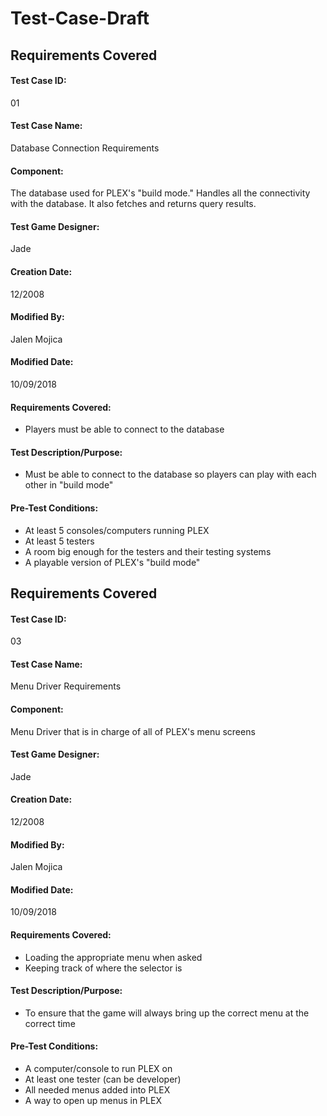 # Test-Case-Draft

## Requirements Covered

#### Test Case ID:
01

#### Test Case Name:
Database Connection Requirements

#### Component:
The database used for PLEX's "build mode." Handles all the connectivity with the database. It also fetches and returns query results. 

#### Test Game Designer:
Jade

#### Creation Date:
12/2008

#### Modified By:
Jalen Mojica

#### Modified Date:
10/09/2018

#### Requirements Covered:
* Players must be able to connect to the database

#### Test Description/Purpose:
* Must be able to connect to the database so players can play with each other in "build mode"

#### Pre-Test Conditions:
* At least 5 consoles/computers running PLEX
* At least 5 testers
* A room big enough for the testers and their testing systems
* A playable version of PLEX's "build mode"

## Requirements Covered

#### Test Case ID:
03

#### Test Case Name:
Menu Driver Requirements

#### Component:
Menu Driver that is in charge of all of PLEX's menu screens

#### Test Game Designer:
Jade

#### Creation Date:
12/2008

#### Modified By:
Jalen Mojica

#### Modified Date:
10/09/2018

#### Requirements Covered:
* Loading the appropriate menu when asked
* Keeping track of where the selector is

#### Test Description/Purpose:
* To ensure that the game will always bring up the correct menu at the correct time

#### Pre-Test Conditions:
* A computer/console to run PLEX on
* At least one tester (can be developer)
* All needed menus added into PLEX
* A way to open up menus in PLEX
